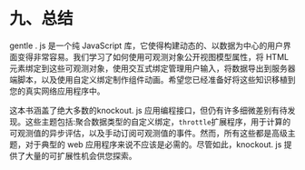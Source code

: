 # 九、总结

gentle . js 是一个纯 JavaScript 库，它使得构建动态的、以数据为中心的用户界面变得非常容易。我们学习了如何使用可观测对象公开视图模型属性，将 HTML 元素绑定到这些可观测对象，使用交互式绑定管理用户输入，将数据导出到服务器端脚本，以及使用自定义绑定制作组件动画。希望您已经准备好将这些知识移植到您的真实网络应用程序中。

这本书涵盖了绝大多数的knockout. js 应用编程接口，但仍有许多细微差别有待发现。这些主题包括:聚合数据类型的自定义绑定，`throttle`扩展程序，用于计算的可观测值的异步评估，以及手动订阅可观测值的事件。然而，所有这些都是高级主题，对于典型的 web 应用程序来说不应该是必需的。尽管如此，knockout. js 提供了大量的可扩展性机会供您探索。
